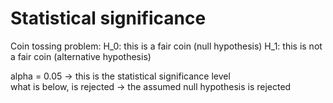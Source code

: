 # Statistical significance

Coin tossing problem:
H_0: this is a fair coin (null hypothesis)
H_1: this is not a fair coin (alternative hypothesis)

alpha = 0.05 -> this is the statistical significance level \
what is below, is rejected -> the assumed null hypothesis is rejected